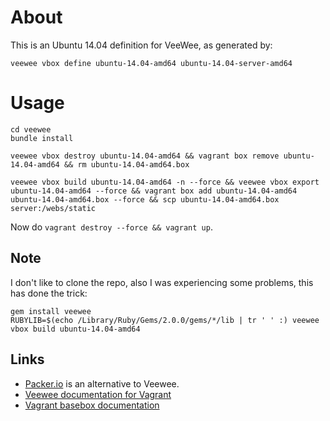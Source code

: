 # About

This is an Ubuntu 14.04 definition for VeeWee, as generated by:

`veewee vbox define ubuntu-14.04-amd64 ubuntu-14.04-server-amd64`

# Usage

```
cd veewee
bundle install

veewee vbox destroy ubuntu-14.04-amd64 && vagrant box remove ubuntu-14.04-amd64 && rm ubuntu-14.04-amd64.box

veewee vbox build ubuntu-14.04-amd64 -n --force && veewee vbox export ubuntu-14.04-amd64 --force && vagrant box add ubuntu-14.04-amd64 ubuntu-14.04-amd64.box --force && scp ubuntu-14.04-amd64.box server:/webs/static
```

Now do `vagrant destroy --force && vagrant up`.

## Note

I don't like to clone the repo, also I was experiencing some problems, this has done the trick:

```
gem install veewee
RUBYLIB=$(echo /Library/Ruby/Gems/2.0.0/gems/*/lib | tr ' ' :) veewee vbox build ubuntu-14.04-amd64
```

## Links

- [Packer.io](http://www.packer.io) is an alternative to Veewee.
- [Veewee documentation for Vagrant](https://github.com/jedi4ever/veewee/blob/master/doc/vagrant.md)
- [Vagrant basebox documentation](http://docs.vagrantup.com/v2/boxes/base.html)
